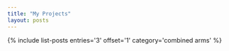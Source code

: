 ```yaml
---
title: "My Projects"
layout: posts
---
```


{% include list-posts entries='3' offset='1' category='combined arms' %}
